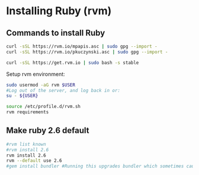 # Installing Ruby (rvm)

## Commands to install Ruby

```sh
curl -sSL https://rvm.io/mpapis.asc | sudo gpg --import -
curl -sSL https://rvm.io/pkuczynski.asc | sudo gpg --import -

curl -sSL https://get.rvm.io | sudo bash -s stable
```

Setup rvm environment:

```sh
sudo usermod -aG rvm $USER
#Log out of the server, and log back in or:
su - ${USER}

source /etc/profile.d/rvm.sh
rvm requirements
```

## Make ruby 2.6 default

```sh
#rvm list known
#rvm install 2.6
rvm install 2.6
rvm --default use 2.6
#gem install bundler #Running this upgrades bundler which sometimes causes problems
```
